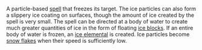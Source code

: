 A particle-based [spell](Spell.md) that freezes its target. The ice particles can
also form a slippery ice coating on surfaces, though the amount of ice created
by the spell is very small. The spell can be directed at a body of water to
create much greater quantities of ice in the form of floating [ice blocks](IceBlock.md). If an entire body of water is frozen, an [ice elemental](IceElemental.md) is
created. Ice particles become [snow flakes](SnowFlake.md) when their speed is
sufficiently low.